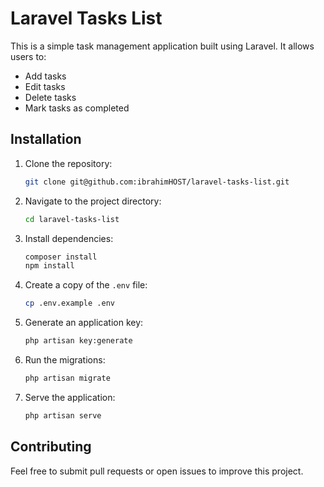 # Laravel Tasks List

This is a simple task management application built using Laravel. It allows users to:
- Add tasks
- Edit tasks
- Delete tasks
- Mark tasks as completed

## Installation

1. Clone the repository:
   ```bash
   git clone git@github.com:ibrahimHOST/laravel-tasks-list.git
   ```

2. Navigate to the project directory:
   ```bash
   cd laravel-tasks-list
   ```

3. Install dependencies:
   ```bash
   composer install
   npm install
   ```

4. Create a copy of the `.env` file:
   ```bash
   cp .env.example .env
   ```

5. Generate an application key:
   ```bash
   php artisan key:generate
   ```

6. Run the migrations:
   ```bash
   php artisan migrate
   ```

7. Serve the application:
   ```bash
   php artisan serve
   ```

## Contributing

Feel free to submit pull requests or open issues to improve this project.

